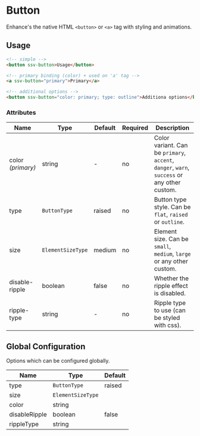 # Button
Enhance's the native HTML `<button>` or `<a>` tag with styling and animations.

## Usage

```html
<!-- simple -->
<button ssv-button>Usage</button>

<!-- primary binding (color) + used on 'a' tag -->
<a ssv-button="primary">Primary</a>

<!-- additional options -->
<button ssv-button="color: primary; type: outline">Additiona options</button>
```

### Attributes

| Name              | Type              | Default | Required | Description                                                                                                              |
|-------------------|-------------------|---------|----------|--------------------------------------------------------------------------------------------------------------------------|
| color *(primary)* | string            | -       | no       | Color variant. Can be `primary`, `accent`, `danger`, `warn`, `success` or any other custom.                              |
| type              | `ButtonType`      | raised  | no       | Button type style. Can be `flat`, `raised` or `outline`.                                                                 |
| size              | `ElementSizeType` | medium  | no       | Element size. Can be `small`, `medium`, `large` or any other custom.                                                     |
| disable-ripple    | boolean           | false   | no       | Whether the ripple effect is disabled.                                                                                   |
| ripple-type       | string            | -       | no       | Ripple type to use (can be styled with css).                                                                             |

## Global Configuration
Options which can be configured globally.

| Name          | Type              | Default |
|---------------|-------------------|---------|
| type          | `ButtonType`      | raised  |
| size          | `ElementSizeType` |         |
| color         | string            |         |
| disableRipple | boolean           | false   |
| rippleType    | string            |         |